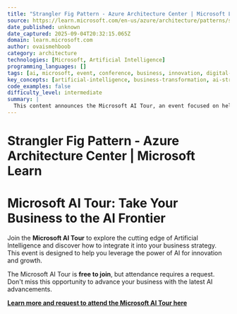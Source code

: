```yaml
---
title: "Strangler Fig Pattern - Azure Architecture Center | Microsoft Learn"
source: https://learn.microsoft.com/en-us/azure/architecture/patterns/strangler-fig
date_published: unknown
date_captured: 2025-09-04T20:32:15.065Z
domain: learn.microsoft.com
author: ovaismehboob
category: architecture
technologies: [Microsoft, Artificial Intelligence]
programming_languages: []
tags: [ai, microsoft, event, conference, business, innovation, digital-transformation]
key_concepts: [artificial-intelligence, business-transformation, ai-strategy, innovation]
code_examples: false
difficulty_level: intermediate
summary: |
  This content announces the Microsoft AI Tour, an event focused on helping businesses integrate and leverage Artificial Intelligence. It highlights the opportunity to explore the latest AI advancements and apply them to business strategies for growth and innovation. The tour is free to join, but interested attendees must submit a request to participate. It aims to guide businesses to the forefront of the AI revolution.
---
```

# Strangler Fig Pattern - Azure Architecture Center | Microsoft Learn

# Microsoft AI Tour: Take Your Business to the AI Frontier

Join the **Microsoft AI Tour** to explore the cutting edge of Artificial Intelligence and discover how to integrate it into your business strategy. This event is designed to help you leverage the power of AI for innovation and growth.

The Microsoft AI Tour is **free to join**, but attendance requires a request. Don't miss this opportunity to advance your business with the latest AI advancements.

**[Learn more and request to attend the Microsoft AI Tour here](https://aitour.microsoft.com/?wt.mc_id=itour26_learnmarketingspot_wwl)**